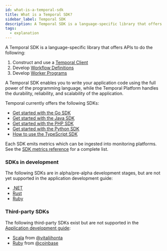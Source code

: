 ```yaml
---
id: what-is-a-temporal-sdk
title: What is a Temporal SDK?
sidebar_label: Temporal SDK
description: A Temporal SDK is a language-specific library that offers APIs to construct and use a Temporal Client to communicate with a Temporal Cluster, develop Workflow Definitions, and develop Worker Programs.
tags:
  - explanation
---
```


A Temporal SDK is a language-specific library that offers APIs to do the following:

1. Construct and use a [Temporal Client](/concepts/what-is-a-temporal-client)
2. Develop [Workflow Definitions](/concepts/what-is-a-workflow-definition)
3. Develop [Worker Programs](/concepts/what-is-a-worker-program)

A Temporal SDK enables you to write your application code using the full power of the programming language, while the Temporal Platform handles the durability, reliability, and scalability of the application.

Temporal currently offers the following SDKs:

- [Get started with the Go SDK](/application-development/foundations/?lang=go#add-your-sdk)
- [Get started with the Java SDK](/application-development/foundations/?lang=java#add-your-sdk)
- [Get started with the PHP SDK](/application-development/foundations/?lang=php)
- [Get started with the Python SDK](/application-development/foundations/?lang=python#add-your-sdk)
- [How to use the TypeScript SDK](/application-development/foundations/?lang=typescript#add-your-sdk)

Each SDK emits metrics which can be ingested into monitoring platforms.
See the [SDK metrics reference](/references/sdk-metrics) for a complete list.

### SDKs in development

The following SDKs are in alpha/pre-alpha development stages, but are not yet supported in the application development guide:

- [.NET](https://github.com/temporalio/sdk-dotnet)
- [Rust](https://github.com/temporalio/sdk-core)
- [Ruby](https://github.com/temporalio/sdk-ruby)

### Third-party SDKs

The following third-party SDKs exist but are not supported in the [Application development guide](/application-development):

- [Scala](https://github.com/vitaliihonta/zio-temporal) from [@vitaliihonta](https://github.com/vitaliihonta)
- [Ruby](https://github.com/coinbase/temporal-ruby) from [@coinbase](https://github.com/coinbase)
